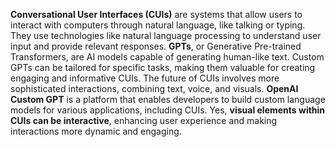 **Conversational User Interfaces (CUIs)** are systems that allow users to interact with computers through natural language, like talking or typing. They use technologies like natural language processing to understand user input and provide relevant responses. **GPTs**, or Generative Pre-trained Transformers, are AI models capable of generating human-like text. Custom GPTs can be tailored for specific tasks, making them valuable for creating engaging and informative CUIs. The future of CUIs involves more sophisticated interactions, combining text, voice, and visuals. **OpenAI Custom GPT** is a platform that enables developers to build custom language models for various applications, including CUIs. Yes, **visual elements within CUIs can be interactive**, enhancing user experience and making interactions more dynamic and engaging. 
